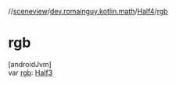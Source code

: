 //[sceneview](../../../index.md)/[dev.romainguy.kotlin.math](../index.md)/[Half4](index.md)/[rgb](rgb.md)

# rgb

[androidJvm]\
var [rgb](rgb.md): [Half3](../-half3/index.md)
